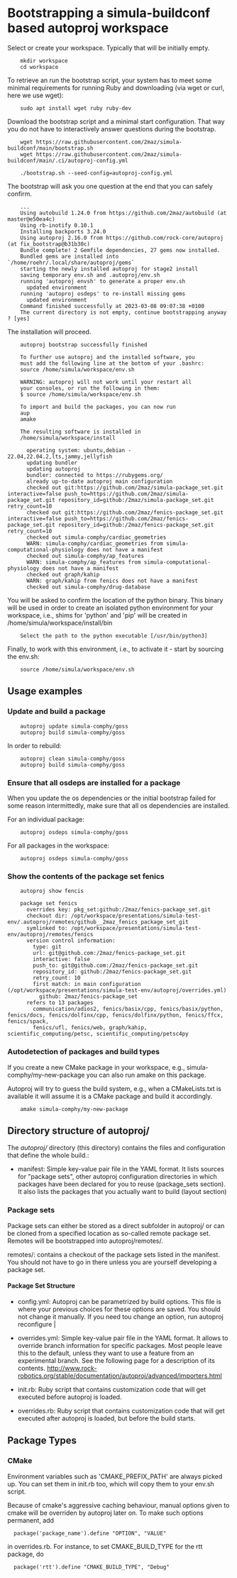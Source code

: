 # Bootstrapping a simula-buildconf based autoproj workspace

Select or create your workspace. Typically that will be initially empty.

```
    mkdir workspace
    cd workspace
```

To retrieve an run the bootstrap script, your system has to meet some minimal requirements for running Ruby
and downloading (via wget or curl, here we use wget):

```
    sudo apt install wget ruby ruby-dev
```

Download the bootstrap script and a minimal start configuration. That way you do not have to interactively
answer questions during the bootstrap.

```
    wget https://raw.githubusercontent.com/2maz/simula-buildconf/main/bootstrap.sh
    wget https://raw.githubusercontent.com/2maz/simula-buildconf/main/.ci/autoproj-config.yml

    ./bootstrap.sh --seed-config=autoproj-config.yml
```

The bootstrap will ask you one question at the end that you can safely confirm.

```
    ... 
    Using autobuild 1.24.0 from https://github.com/2maz/autobuild (at master@e50ea4c)
    Using rb-inotify 0.10.1
    Installing backports 3.24.0
    Using autoproj 2.16.0 from https://github.com/rock-core/autoproj (at fix_bootstrap@b31b30c)
    Bundle complete! 2 Gemfile dependencies, 27 gems now installed.
    Bundled gems are installed into `/home/roehr/.local/share/autoproj/gems`
    starting the newly installed autoproj for stage2 install
    saving temporary env.sh and .autoproj/env.sh
    running 'autoproj envsh' to generate a proper env.sh
      updated environment
    running 'autoproj osdeps' to re-install missing gems
      updated environment
    Command finished successfully at 2023-03-08 09:07:38 +0100
    The current directory is not empty, continue bootstrapping anyway ? [yes] 
```

The installation will proceed.

```
    autoproj bootstrap successfully finished

    To further use autoproj and the installed software, you
    must add the following line at the bottom of your .bashrc:
    source /home/simula/workspace/env.sh

    WARNING: autoproj will not work until your restart all
    your consoles, or run the following in them:
    $ source /home/simula/workspace/env.sh

    To import and build the packages, you can now run
    aup
    amake

    The resulting software is installed in
    /home/simula/workspace/install

      operating system: ubuntu,debian - 22.04,22.04.2,lts,jammy,jellyfish
      updating bundler
      updating autoproj
      bundler: connected to https://rubygems.org/
      already up-to-date autoproj main configuration
      checked out git:https://github.com/2maz/simula-package_set.git interactive=false push_to=https://github.com/2maz/simula-package_set.git repository_id=github:/2maz/simula-package_set.git retry_count=10
      checked out git:https://github.com/2maz/fenics-package_set.git interactive=false push_to=https://github.com/2maz/fenics-package_set.git repository_id=github:/2maz/fenics-package_set.git retry_count=10
      checked out simula-comphy/cardiac_geometries
      WARN: simula-comphy/cardiac_geometries from simula-computational-physiology does not have a manifest
      checked out simula-comphy/ap_features
      WARN: simula-comphy/ap_features from simula-computational-physiology does not have a manifest
      checked out graph/kahip
      WARN: graph/kahip from fenics does not have a manifest
      checked out simula-comphy/drug-database
```

You will be asked to confirm the location of the python binary. This binary will be used in order to create an isolated python environment for your workspace, i.e., 
shims for 'python' and 'pip' will be created in /home/simula/workspace/install/bin

```
    Select the path to the python executable [/usr/bin/python3] 
```

Finally, to work with this environment, i.e., to activate it - start by sourcing the env.sh:

```
    source /home/simula/workspace/env.sh
```


## Usage examples

### Update and build a package

```
    autoproj update simula-comphy/goss
    autoproj build simula-comphy/goss
```

In order to rebuild:

```
    autoproj clean simula-comphy/goss
    autoproj build simula-comphy/goss
```


### Ensure that all osdeps are installed for a package

When you update the os dependencies or the initial bootstrap failed for some reason intermittedly, make sure that all
os dependencies are installed.

For an individual package:

```
    autoproj osdeps simula-comphy/goss
```

For all packages in the workspace:

```
    autoproj osdeps simula-comphy/goss
```



### Show the contents of the package set fenics

```
    autoproj show fencis
```

```
    package set fenics
      overrides key: pkg_set:github:/2maz/fenics-package_set.git
      checkout dir: /opt/workspace/presentations/simula-test-env/.autoproj/remotes/github__2maz_fenics_package_set_git
      symlinked to: /opt/workspace/presentations/simula-test-env/autoproj/remotes/fenics
      version control information:
        type: git
        url: git@github.com:/2maz/fenics-package_set.git
        interactive: false
        push_to: git@github.com:/2maz/fenics-package_set.git
        repository_id: github:/2maz/fenics-package_set.git
        retry_count: 10
        first match: in main configuration (/opt/workspace/presentations/simula-test-env/autoproj/overrides.yml)
          github: 2maz/fenics-package_set
      refers to 13 packages
        communication/adios2, fenics/basix/cpp, fenics/basix/python, fenics/docs, fenics/dolfinx/cpp, fenics/dolfinx/python, fenics/ffcx, fenics/spack,
        fenics/ufl, fenics/web, graph/kahip, scientific_computing/petsc, scientific_computing/petsc4py
```


### Autodetection of packages and build types

If you create a new CMake package in your workspace, e.g., 
simula-comphy/my-new-package you can also run amake on this package.

Autoproj will try to guess the build system, e.g., when a CMakeLists.txt is available it will
assume it is a CMake package and build it accordingly.


```
    amake simula-comphy/my-new-package
```



## Directory structure of autoproj/

The *autoproj/* directory (this directory) contains the files and configuration
that define the whole build.:

- manifest:
  Simple key-value pair file in the YAML format. It lists sources for "package
  sets", other autoproj configuration directories in which packages have been
  declared for you to reuse (package_sets section). It also lists the packages
  that you actually want to build (layout section)


### Package sets

Package sets can either be stored as a direct subfolder in autoproj/ or can be cloned from 
a specified location as so-called remote package set.
Remotes will be bootstrapped into autoproj/remotes/.

remotes/:
  contains a checkout of the package sets listed in the manifest. You should not
  have to go in there unless you are yourself developing a package set.

#### Package Set Structure

- config.yml:
  Autoproj can be parametrized by build options. This file is where your
  previous choices for these options are saved. You should not change it manually.
  If you need tou change an option, run
    autoproj reconfigure |

- overrides.yml:
  Simple key-value pair file in the YAML format.  It allows to override branch
  information for specific packages.  Most people leave this to the default,
  unless they want to use a feature from an experimental branch. See the following
  page for a description of its contents.
    http://www.rock-robotics.org/stable/documentation/autoproj/advanced/importers.html

- init.rb:
  Ruby script that contains customization code that will get executed before
  autoproj is loaded.

- overrides.rb: 
  Ruby script that contains customization code that will get executed after
  autoproj is loaded, but before the build starts.


## Package Types

### CMake

Environment variables such as
'CMAKE_PREFIX_PATH' are always picked up. You can set them
in init.rb too, which will copy them to your env.sh script.

Because of cmake's aggressive caching behaviour, manual options
given to cmake will be overriden by autoproj later on. To make
such options permanent, add

``` 
  package('package_name').define "OPTION", "VALUE"
``` 


in overrides.rb. For instance, to set CMAKE_BUILD_TYPE for the rtt
package, do

``` 
  package('rtt').define "CMAKE_BUILD_TYPE", "Debug"
``` 


